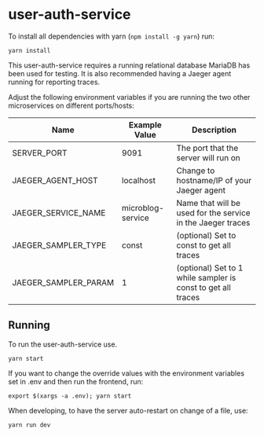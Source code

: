 # user-auth-service

To install all dependencies with yarn (`npm install -g yarn`) run:

```
yarn install
```

This user-auth-service requires a running relational database MariaDB has been used for testing.
It is also recommended having a Jaeger agent running for reporting traces.

Adjust the following environment variables if you are running the two
other microservices on different ports/hosts:

|         Name          | Example Value     | Description                                |
|-----------------------|-------------------|--------------------------------------------|
| SERVER_PORT           | 9091              | The port that the server will run on
| JAEGER_AGENT_HOST     | localhost         | Change to hostname/IP of your Jaeger agent
| JAEGER_SERVICE_NAME   | microblog-service | Name that will be used for the service in the Jaeger traces
| JAEGER_SAMPLER_TYPE   | const             | (optional) Set to const to get all traces
| JAEGER_SAMPLER_PARAM  | 1                 | (optional) Set to 1 while sampler is const to get all traces

## Running

To run the user-auth-service use.
```
yarn start
```

If you want to change the override values with the environment variables set in .env 
and then run the frontend, run:

```
export $(xargs -a .env); yarn start
```

When developing, to have the server auto-restart on change of a file, use:

```
yarn run dev
```
